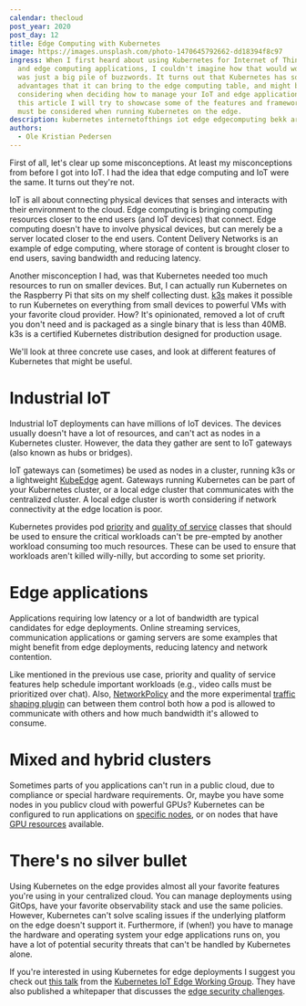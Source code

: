 ```yaml
---
calendar: thecloud
post_year: 2020
post_day: 12
title: Edge Computing with Kubernetes
image: https://images.unsplash.com/photo-1470645792662-dd18394f8c97
ingress: When I first heard about using Kubernetes for Internet of Things (IoT)
  and edge computing applications, I couldn't imagine how that would work. It
  was just a big pile of buzzwords. It turns out that Kubernetes has some
  advantages that it can bring to the edge computing table, and might be worth
  considering when deciding how to manage your IoT and edge applications. In
  this article I will try to showcase some of the features and frameworks that
  must be considered when running Kubernetes on the edge.
description: kubernetes internetofthings iot edge edgecomputing bekk article blogpost
authors:
  - Ole Kristian Pedersen
---
```

First of all, let's clear up some misconceptions. At least my misconceptions from before I got into IoT. I had the idea that edge computing and IoT were the same. It turns out they're not.

IoT is all about connecting physical devices that senses and interacts with their environment to the cloud. Edge computing is bringing computing resources closer to the end users (and IoT devices) that connect. Edge computing doesn't have to involve physical devices, but can merely be a server located closer to the end users. Content Delivery Networks is an example of edge computing, where storage of content is brought closer to end users, saving bandwidth and reducing latency.

Another misconception I had, was that Kubernetes needed too much resources to run on smaller devices. But, I can actually run Kubernetes on the Raspberry Pi that sits on my shelf collecting dust. [k3s](https://k3s.io/) makes it possible to run Kubernetes on everything from small devices to powerful VMs with your favorite cloud provider. How? It's opinionated, removed a lot of cruft you don't need and is packaged as a single binary that is less than 40MB. k3s is a certified Kubernetes distribution designed for production usage.

We'll look at three concrete use cases, and look at different features of Kubernetes that might be useful. 

# Industrial IoT

Industrial IoT deployments can have millions of IoT devices. The devices usually doesn't have a lot of resources, and can't act as nodes in a Kubernetes cluster. However, the data they gather are sent to IoT gateways (also known as hubs or bridges).

IoT gateways can (sometimes) be used as nodes in a cluster, running k3s or a lightweight [KubeEdge](https://kubeedge.io/) agent. Gateways running Kubernetes can be part of your Kubernetes cluster, or a local edge cluster that communicates with the centralized cluster. A local edge cluster is worth considering if network connectivity at the edge location is poor.

Kubernetes provides pod [priority](https://kubernetes.io/docs/concepts/configuration/pod-priority-preemption/) and [quality of service](https://kubernetes.io/docs/tasks/configure-pod-container/quality-service-pod/) classes that should be used to ensure the critical workloads can't be pre-empted by another workload consuming too much resources. These can be used to ensure that workloads aren't killed willy-nilly, but according to some set priority.

# Edge applications

Applications requiring low latency or a lot of bandwidth are typical candidates for edge deployments. Online streaming services, communication applications or gaming servers are some examples that might benefit from edge deployments, reducing latency and network contention.

Like mentioned in the previous use case, priority and quality of service features help schedule important workloads (e.g., video calls must be prioritized over chat). Also, [NetworkPolicy](https://kubernetes.io/docs/concepts/services-networking/network-policies/) and the more experimental [traffic shaping plugin](https://kubernetes.io/docs/concepts/extend-kubernetes/compute-storage-net/network-plugins/#support-traffic-shaping) can between them control both how a pod is allowed to communicate with others and how much bandwidth it's allowed to consume.

# Mixed and hybrid clusters

Sometimes parts of you applications can't run in a public cloud, due to compliance or special hardware requirements. Or, maybe you have some nodes in you publicv cloud with powerful GPUs? Kubernetes can be configured to run applications on [specific nodes](https://kubernetes.io/docs/concepts/scheduling-eviction/assign-pod-node/), or on nodes that have [GPU resources](https://kubernetes.io/docs/concepts/scheduling-eviction/assign-pod-node/) available.

# There's no silver bullet 

Using Kubernetes on the edge provides almost all your favorite features you're using in your centralized cloud. You can manage deployments using GitOps, have your favorite observability stack and use the same policies. However, Kubernetes can't solve scaling issues if the underlying platform on the edge doesn't support it. Furthermore, if (when!) you have to manage the hardware and operating system your edge applications runs on, you have a lot of potential security threats that can't be handled by Kubernetes alone.

If you're interested in using Kubernetes for edge deployments I suggest you check out [this talk](https://www.youtube.com/watch?v=5UgOjvK1IN8) from the [Kubernetes IoT Edge Working Group](https://github.com/kubernetes/community/tree/master/wg-iot-edge). They have also published a whitepaper that discusses the [edge security challenges](https://github.com/kubernetes/community/tree/master/wg-iot-edge/whitepapers/edge-security-challenges).